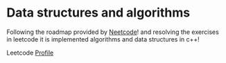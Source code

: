# Data structures and algorithms
Following the roadmap provided by [Neetcode](https://neetcode.io/roadmap)! and resolving the exercises in leetcode it is implemented algorithms and data structures in c++!

Leetcode [Profile](https://leetcode.com/Parzii/)